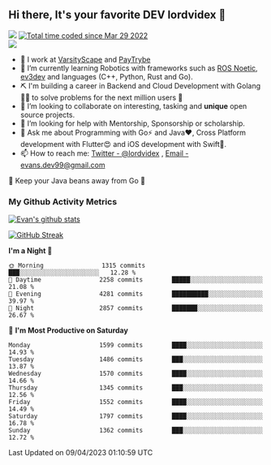 ## Hi there, It's your favorite DEV lordvidex 👋
<img src="https://komarev.com/ghpvc/?username=lordvidex&label=Views&color=blue&style=plastic" /> <a href="https://wakatime.com/@0e56db35-d16b-410a-acc0-4085055304bf"><img src="https://wakatime.com/badge/user/0e56db35-d16b-410a-acc0-4085055304bf.svg" alt="Total time coded since Mar 29 2022" /></a>  
![](https://github-profile-trophy.vercel.app/?username=lordvidex)
- 🔭 I work at [VarsityScape](https://varsityscape.com) and [PayTrybe](https://www.paytrybe.com)
- 🌱 I’m currently learning Robotics with frameworks such as [ROS Noetic](ros.org), [ev3dev](www.ev3dev.org) and languages (C++, Python, Rust and Go).
- ⛏️ I'm building a career in Backend and Cloud Development with Golang 🧙🏼 to solve problems for the next million users 🤌
- 👯 I’m looking to collaborate on interesting, tasking and **unique** open source projects.
- 🤔 I’m looking for help with Mentorship, Sponsorship or scholarship.
- 💬 Ask me about Programming with Go⚡️ and Java❤️, Cross Platform development with Flutter😍 and iOS development with Swift🚀.
- 📫 How to reach me: [Twitter - @lordvidex](https://twitter.com/lordvidex) , [Email - evans.dev99@gmail.com](mailto:evans.dev99@gmail.com?body=Hello%20Evans,)
  
    
🎤 Keep your Java beans away from Go 🌚
  
  
### My Github Activity Metrics
<div>
<!-- <a href="https://github.com/lordvidex">
  <img src="https://github-readme-stats.vercel.app/api/top-langs/?username=lordvidex&theme=light" />
</a>    -->
<!-- [![Top Langs](https://github-readme-stats.vercel.app/api/top-langs/?username=lordvidex)](https://github.com/lordvidex/)  -->
<a href="https://github.com/lordvidex">
 <img src="https://github-readme-stats.vercel.app/api?username=lordvidex&show_icons=true&theme=light&line_height=27" alt="Evan's github stats"/>
</a>
</div>

[![GitHub Streak](https://github-readme-streak-stats.herokuapp.com?user=lordvidex&theme=github-dark&hide_border=true)](https://git.io/streak-stats)

<!--
  <a href="https://github.com/iampawan/FlutterExampleApps">
    <img align="center" src="https://github-readme-stats.vercel.app/api/pin/?username=iampawan&repo=FlutterExampleApps&theme=light" />

  </a>
  <a href="https://github.com/iampawan/VelocityX">
   <img align="center" src="https://github-readme-stats.vercel.app/api/pin/?username=iampawan&repo=VelocityX&theme=light" />
  </a>
-->
<!--START_SECTION:waka-->
**I'm a Night 🦉** 

```text
🌞 Morning                1315 commits        ███░░░░░░░░░░░░░░░░░░░░░░   12.28 % 
🌆 Daytime                2258 commits        █████░░░░░░░░░░░░░░░░░░░░   21.08 % 
🌃 Evening                4281 commits        ██████████░░░░░░░░░░░░░░░   39.97 % 
🌙 Night                  2857 commits        ███████░░░░░░░░░░░░░░░░░░   26.67 % 
```
📅 **I'm Most Productive on Saturday** 

```text
Monday                   1599 commits        ████░░░░░░░░░░░░░░░░░░░░░   14.93 % 
Tuesday                  1486 commits        ███░░░░░░░░░░░░░░░░░░░░░░   13.87 % 
Wednesday                1570 commits        ████░░░░░░░░░░░░░░░░░░░░░   14.66 % 
Thursday                 1345 commits        ███░░░░░░░░░░░░░░░░░░░░░░   12.56 % 
Friday                   1552 commits        ████░░░░░░░░░░░░░░░░░░░░░   14.49 % 
Saturday                 1797 commits        ████░░░░░░░░░░░░░░░░░░░░░   16.78 % 
Sunday                   1362 commits        ███░░░░░░░░░░░░░░░░░░░░░░   12.72 % 
```



 Last Updated on 09/04/2023 01:10:59 UTC
<!--END_SECTION:waka-->
